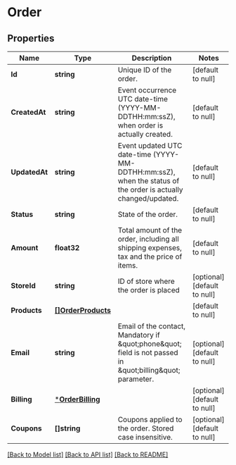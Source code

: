 # Order

## Properties
Name | Type | Description | Notes
------------ | ------------- | ------------- | -------------
**Id** | **string** | Unique ID of the order. | [default to null]
**CreatedAt** | **string** | Event occurrence UTC date-time (YYYY-MM-DDTHH:mm:ssZ), when order is actually created. | [default to null]
**UpdatedAt** | **string** | Event updated UTC date-time (YYYY-MM-DDTHH:mm:ssZ), when the status of the order is actually changed/updated. | [default to null]
**Status** | **string** | State of the order. | [default to null]
**Amount** | **float32** | Total amount of the order, including all shipping expenses, tax and the price of items. | [default to null]
**StoreId** | **string** | ID of store where the order is placed | [optional] [default to null]
**Products** | [**[]OrderProducts**](OrderProducts.md) |  | [default to null]
**Email** | **string** | Email of the contact, Mandatory if \&quot;phone\&quot; field is not passed in \&quot;billing\&quot; parameter. | [optional] [default to null]
**Billing** | [***OrderBilling**](OrderBilling.md) |  | [optional] [default to null]
**Coupons** | **[]string** | Coupons applied to the order. Stored case insensitive. | [optional] [default to null]

[[Back to Model list]](../README.md#documentation-for-models) [[Back to API list]](../README.md#documentation-for-api-endpoints) [[Back to README]](../README.md)


